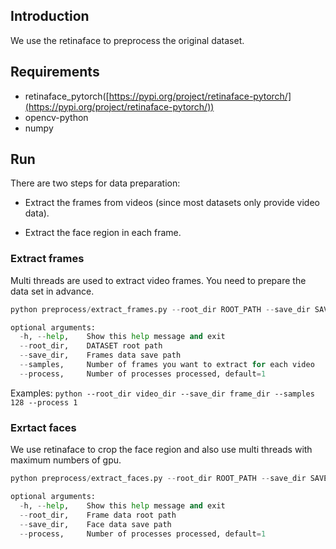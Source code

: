## Introduction

We use the retinaface to preprocess the original dataset. 

## Requirements

* retinaface_pytorch([https://pypi.org/project/retinaface-pytorch/](https://pypi.org/project/retinaface-pytorch/))
* opencv-python
* numpy

## Run 

There are two steps for data preparation:

- Extract the frames from videos (since most datasets only provide video data).

- Extract the face region in each frame.

### Extract frames

Multi threads are used to extract video frames. You need to prepare the data set in advance.

```python
python preprocess/extract_frames.py --root_dir ROOT_PATH --save_dir SAVE_DIR --samples 128

optional arguments:
  -h, --help,    Show this help message and exit
  --root_dir,    DATASET root path
  --save_dir,    Frames data save path
  --samples,     Number of frames you want to extract for each video
  --process,     Number of processes processed, default=1
```

Examples: `python --root_dir video_dir --save_dir frame_dir --samples 128 --process 1`

### Exrtact faces

We use retinaface to crop the face region and also use multi threads with maximum numbers of gpu. 

```python
python preprocess/extract_faces.py --root_dir ROOT_PATH --save_dir SAVE_DIR

optional arguments:
  -h, --help,    Show this help message and exit
  --root_dir,    Frame data root path
  --save_dir,    Face data save path
  --process,     Number of processes processed, default=1
```
